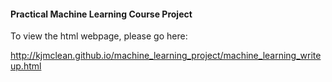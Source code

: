 #### Practical Machine Learning Course Project

To view the html webpage, please go here:

<http://kjmclean.github.io/machine_learning_project/machine_learning_writeup.html>
